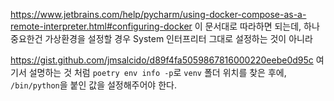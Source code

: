 https://www.jetbrains.com/help/pycharm/using-docker-compose-as-a-remote-interpreter.html#configuring-docker
이 문서대로 따라하면 되는데, 하나 중요한건 가상환경을 설정할 경우 System 인터프리터 그대로 설정하는 것이 아니라

https://gist.github.com/jmsalcido/d89f4fa5059867816000220eebe0d95c
여기서 설명하는 것 처럼
`poetry env info -p`로 `venv` 폴더 위치를 찾은 후에, `/bin/python`을 붙인 값을 설정해주어야 한다.